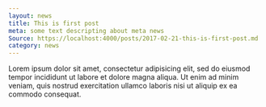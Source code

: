 ```yaml
---
layout: news
title: This is first post
meta: some text descripting about meta news
Source: https://localhost:4000/posts/2017-02-21-this-is-first-post.md
category: news
---
```


Lorem ipsum dolor sit amet, consectetur adipisicing elit, sed do eiusmod tempor incididunt ut labore et dolore magna aliqua. Ut enim ad minim veniam, quis nostrud exercitation ullamco laboris nisi ut aliquip ex ea commodo consequat.
